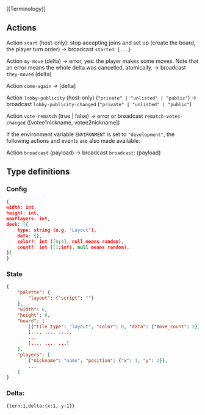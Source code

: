 [[Terminology]]
## Actions
Action `start` (host-only): stop accepting joins and set up (create the board, the player turn order)
	-> broadcast `started`: `{...}`

Action `my-move` (delta) -> error, yes: the player makes some moves. Note that an error means the whole delta was cancelled, atomically.
	-> broadcast `they-moved` (delta)
	
Action `come-again` -> \[delta\]

Action `lobby-publicity` (host-only) (`"private" | "unlisted" | "public"`) -> broadcast `lobby-publicity-changed` (`"private" | "unlisted" | "public"`)

Action `vote-rematch` (true | false) -> error or broadcast `rematch-votes-changed` (\[votee1nickname, votee2nickname\])

If the environment variable `ENVIRONMENT` is set to `"development"`, the following actions and events are also made available:

Action `broadcast` (payload)
	-> broadcast `broadcast`: (payload)
## Type definitions
### Config
```json
{
width: int,
height: int,
maxPlayers: int,
deck: [{
	type: string (e.g. "Layout"),
	data: {},
	color?: int ([0;4], null means random),
	count?: int ([1;inf), null means random),
}]
}
```

### State
```json
{
	"palette": {
		"layout": {"script": ""}
	},
	"width": 6,
	"height": 6,
	"board": [
		[{"tile_type": "layout", "color": 0, "data": {"move_count": 2}}, ...],
		[..., ..., ...],
		...
		[..., ..., ...]
	],
	"players": [
		{"nickname": "name", "position": {"x": 1, "y": 2}},
		...
	]
}
```

### Delta:
`{turn:1,delta:{x:1, y:1}}`